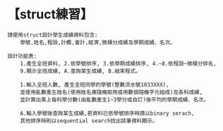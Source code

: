 # 【struct練習】
    請使用struct設計學生成績資料包含:
        學號,姓名,程設,計概,會計,經濟,微積分成績及學期成績、名次。

    設計功能表:
        1.產生全班資料, 2.依學號排序, 3.依學期成績排序, 4.~8.依程設~微積分排名,
        9.顯示全班成績, A.查詢某生成績, B.結束程式。

        1.輸入全班人數, 產生全班同學的學號(整數流水號1033XXX),
        並使用亂數產生姓名(使用姓名庫隨機取用或用數個隨機字元組成)及各科成績,
        並計算出乘上每科學分數(由亂數產生1~3學分或自訂)後平均的學期成績、名次。

        A.輸入學號後查詢某生成績,若資料已依學號排序時請以binary serach,
        其他排序時則以sequential search找出該筆資料顯示。
